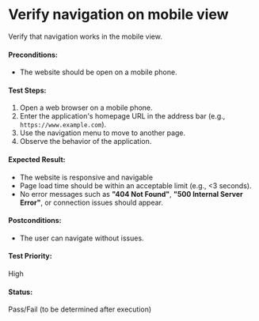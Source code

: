 # Verify navigation on mobile view
Verify that navigation works in the mobile view.

#### **Preconditions:**  
- The website should be open on a mobile phone.

#### **Test Steps:**  
1. Open a web browser on a mobile phone.  
2. Enter the application's homepage URL in the address bar (e.g., `https://www.example.com`).  
3. Use the navigation menu to move to another page.
4. Observe the behavior of the application.   

#### **Expected Result:**  
- The website is responsive and navigable
- Page load time should be within an acceptable limit (e.g., <3 seconds).  
- No error messages such as **"404 Not Found"**, **"500 Internal Server Error"**, or connection issues should appear.

#### **Postconditions:**  
- The user can navigate without issues.

#### **Test Priority:**  
High  

#### **Status:**  
Pass/Fail (to be determined after execution)  
